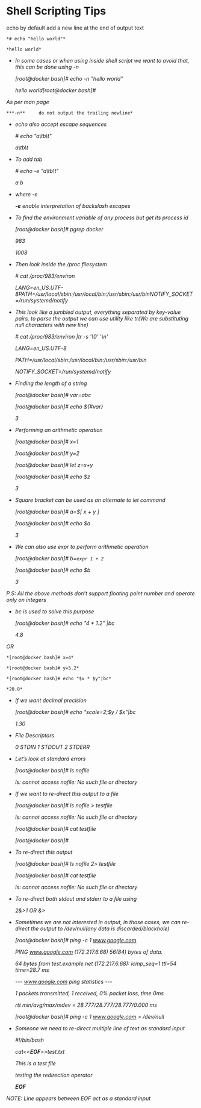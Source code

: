 
# Shell Scripting Tips

echo by default add a new line at the end of output text

    *# echo "hello world"*

    *hello world*

* *In some cases or when using inside shell script we want to avoid that, this can be done using -n*

    *[root@docker bash]# echo -n "hello world"*

    *hello world[root@docker bash]#*

*As per man page*

    ***-n**     do not output the trailing newline*

* *echo also accept escape sequences*

    *# echo "a\tb\t"*

    *a\tb\t*

* *To add tab*

    *# echo -e "a\tb\t"*

    *a b*

* *where -e*

    ***-e**     enable interpretation of backslash escapes*

* *To find the environment variable of any process but get its process id*

    *[root@docker bash]# pgrep docker*

    *983*

    *1008*

* *Then look inside the /proc filesystem*

    *# cat /proc/983/environ*

    *LANG=en_US.UTF-8PATH=/usr/local/sbin:/usr/local/bin:/usr/sbin:/usr/binNOTIFY_SOCKET=/run/systemd/notify*

* *This look like a jumbled output, everything separated by key-value pairs, to parse the output we can use utility like tr(We are substituting null characters with new line)*

    *# cat /proc/983/environ |tr -s '\0' '\n'*

    *LANG=en_US.UTF-8*

    *PATH=/usr/local/sbin:/usr/local/bin:/usr/sbin:/usr/bin*

    *NOTIFY_SOCKET=/run/systemd/notify*

* *Finding the length of a string*

    *[root@docker bash]# var=abc*

    *[root@docker bash]# echo ${#var}*

    *3*

* *Performing an *arithmetic* operation*

    *[root@docker bash]# x=1*

    *[root@docker bash]# y=2*

    *[root@docker bash]# let z=x+y*

    *[root@docker bash]# echo $z*

    *3*

* *Square bracket can be used as an alternate to let command*

    *[root@docker bash]# a=$[ x + y ]*

    *[root@docker bash]# echo $a*

    *3*

* *We can also use expr to perform arithmetic operation*

    *[root@docker bash]# b=`expr 1 + 2`*

    *[root@docker bash]# echo $b*

    *3*

*P.S: All the above methods don’t support floating point number and *operate* only on integers*

* *bc is used to solve this purpose*

    *[root@docker bash]# echo "4 * 1.2" |bc*

    *4.8*

*OR*

    *[root@docker bash]# x=4*

    *[root@docker bash]# y=5.2*

    *[root@docker bash]# echo "$x * $y"|bc*

    *20.8*

* *If we want decimal precision*

    *[root@docker bash]# echo "scale=2;$y / $x"|bc*

    *1.30*

* *File Descriptors*

    *0 STDIN
    1 STDOUT
    2 STDERR*

* *Let’s look at standard errors*

    *[root@docker bash]# ls nofile*

    *ls: cannot access nofile: No such file or directory*

* *If we want to re-direct this output to a file*

    *[root@docker bash]# ls nofile > testfile*

    *ls: cannot access nofile: No such file or directory*

    *[root@docker bash]# cat testfile*

    *[root@docker bash]#*

* *To re-direct this output*

    *[root@docker bash]# ls nofile 2> testfile*

    *[root@docker bash]# cat testfile*

    *ls: cannot access nofile: No such file or directory*

* *To re-direct both stdout and stderr to a file using*

    *2&>1 OR &>*

* *Sometimes we are not interested in output, in those cases, we can re-direct the output to /dev/null(any data is discarded/blackhole)*

    *[root@docker bash]# ping -c 1 www.google.com*

    *PING www.google.com (172.217.6.68) 56(84) bytes of data.*

    *64 bytes from test.example.net (172.217.6.68): icmp_seq=1 ttl=54 time=28.7 ms*

    *--- www.google.com ping statistics ---*

    *1 packets transmitted, 1 received, 0% packet loss, time 0ms*

    *rtt min/avg/max/mdev = 28.777/28.777/28.777/0.000 ms*

    *[root@docker bash]# ping -c 1 www.google.com > /dev/null*

* *Someone we need to re-direct multiple line of text as standard input*

    *#!/bin/bash*

    *cat<<**EOF**>>test.txt*

    *This is a test file*

    *testing the redirection operator*

    ***EOF***

*NOTE: Line appears between EOF act as a standard input*
